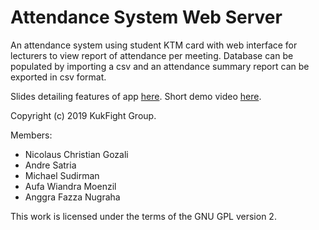 # Attendance System Web Server

An attendance system using student KTM card with web interface for lecturers to view report of attendance per meeting.
Database can be populated by importing a csv and an attendance summary report can be exported in csv format.

Slides detailing features of app [here](https://docs.google.com/presentation/d/16BGD8WwirEu0blnXIytbl56FWcjD4RbXkCZo2-z_yDE/edit?usp=sharing). Short demo video [here](https://youtu.be/SMX-TxIjOkQ).

Copyright (c) 2019 KukFight Group.

Members:

- Nicolaus Christian Gozali
- Andre Satria
- Michael Sudirman
- Aufa Wiandra Moenzil
- Anggra Fazza Nugraha
  
This work is licensed under the terms of the GNU GPL version 2.